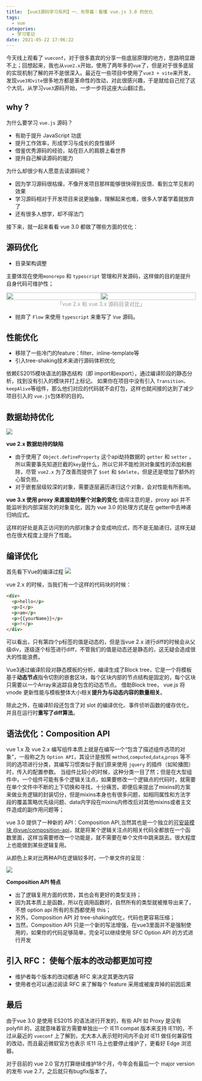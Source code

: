 ```yaml
---
title: 【vue3源码学习系列】一、先导篇：看懂 vue.js 3.0 的优化
tags:
  - vue
categories:
  - 学习笔记
date: 2021-05-22 17:06:22
---
```


今天线上观看了 `vueconf`，对于很多嘉宾的分享一些底层原理的地方，思路明显跟不上；回想起来，我也从`vue2.x`开始，使用了两年多的`vue`了，但是对于很多底层的实现机制了解的并不是很深入。最近在一些项目中使用了`vue3 + vite`来开发，发现`vue3和vite`很多地方都是革命性的改动，对此很感兴趣，于是就给自己挖了这个大坑，从学习`vue3`源码开始，一步一步将这座大山翻过去。

 <!-- more -->

## why ?

为什么要学习 `vue.js` 源码？

- 有助于提升 JavaScript 功底
- 提升工作效率，形成学习与成长的良性循环
- 借鉴优秀源码的经验，站在巨人的肩膀上看世界
- 提升自己解读源码的能力

为什么却很少有人愿意去读源码呢？

- 因为学习源码很枯燥，不像开发项目那样能够很快得到反馈、看到立竿见影的效果
- 学习源码相对于开发项目来说更抽象，理解起来也难，很多人学着学着就放弃了
- 还有很多人想学，却不得法门

接下来，就一起来看看 vue 3.0 都做了哪些方面的优化：

## 源码优化

- 目录架构调整
  
主要体现在使用`monorepo` 和 `typescript` 管理和开发源码，这样做的目的是提升自身代码可维护性；

<div style="display:flex; flex:1">
  <div style="display:flex; flex:1">
    <img style="width:100%;height:100%" src="https://cdn.jsdelivr.net/gh/rocwong-cn/assets/imags/20210522222347.png">
  </div>
  <div style="display:flex; flex:1">
    <img style="width:100%;height:100%" src="https://cdn.jsdelivr.net/gh/rocwong-cn/assets/imags/20210522173644.png">
  </div>
</div>

<div style="text-align:center; color: #999">「vue 2.x 和 vue 3.x 源码目录对比」 </div>

- 抛弃了 `Flow` 来使用 `typescript` 来重写了 `Vue` 源码。

## 性能优化

- 移除了一些冷门的feature：filter、inline-template等
- 引入tree-shaking技术来进行源码体积优化
  
依赖ES2015模块语法的静态结构（即 import和export），通过编译阶段的静态分析，找到没有引入的模块并打上标记。
如果你在项目中没有引入 `Transition`、`keepAlive`等组件，那么他们对应的代码就不会打包，这样也就间接的达到了减少项目引入的 `vue.js`包体积的目的。

## 数据劫持优化

![](https://cdn.jsdelivr.net/gh/rocwong-cn/assets/imags/20210522175029.png)

**vue 2.x 数据劫持的缺陷**

- 由于使用了 `Object.defineProperty` 这个api劫持数据的 `getter` 和 `setter` ，所以需要事先知道拦截的`key`是什么，所以它并不能检测对象属性的添加和删除，尽管 `vue2.x` 为了改善而提供了 `$set` 和 `$delete`，但是还是增加了额外的心智负担。
- 对于嵌套层级较深的对象，需要逐层遍历递归这个对象，会对性能有所影响。

**vue 3.x 使用 proxy 来直接劫持整个对象的变化**
值得注意的是，proxy api 并不能监听到内部深层次的对象变化，因为 vue 3.0 的处理方式是在 getter中去神递归响应式。

这样的好处是真正访问到的内部对象才会变成响应式，而不是无脑递归，这样无疑也在很大程度上提升了性能。

## 编译优化

首先看下Vue的编译过程
![](https://cdn.jsdelivr.net/gh/rocwong-cn/assets/imags/20210522220127.png)

vue 2.x 的时候，当我们有一个这样的代码块的时候：

```html
<div>
  <p>hello</p>
  <p>I</p>
  <p>am</p>
  <p>{{yourName}}</p>
  <p>!</p>
</div>
```

可以看出，只有第四个p标签的值是动态的，但是当vue 2.x 进行diff的时候会从父级div，逐级逐个标签进行diff，不管我们的值是动态还是静态的，这无疑会造成很大的性能浪费。

Vue3通过编译阶段对静态模板的分析，编译生成了Block tree，它是一个将模板基于**动态节点**指令切割的嵌套区块，每个区块内部的节点结构是固定的，每个区块只需要以一个Array来追踪自身包含的动态节点。 借助Block tree， vue.js 将 vnode 更新性能与模板整体大小相关**提升为与动态内容的数量相关**。

除此之外，在编译阶段还包含了对 slot 的编译优化、事件侦听函数的缓存优化，并且在运行时**重写了diff算法**。

## 语法优化：Composition API

vue 1.x 及 vue 2.x 编写组件本质上就是在编写一个“包含了描述组件选项的对象”，一般称之为 `Option API`，其设计是按照 `method`,`computed`,`data`,`props` 等不同的选项进行分类，其编写习惯类似于我们原来使用 `jquery` 的插件（如轮播图）时，传入的配置参数。 当组件比较小的时候，这种分类一目了然；但是在大型组件中，一个组件可能有多个逻辑关注点，如果要修改一个逻辑点的代码时，就需要在单个文件中不断的上下切换和寻找，十分痛苦。即便后来提出了mixins的方案来做业务逻辑的封装切分，但是mixins本身也有很多问题，如相同属性和方法字段的覆盖策略优先级问题、data内字段在mixins内修改后对其他mixins或者主文件造成的副作用问题等；

vue 3.0 提供了一种新的 API：Composition API,当然其也是一个独立的[可安装模块 @vue/composition-api](https://www.npmjs.com/package/@vue/composition-api)，就是将某个逻辑关注点的相关代码全都放在一个函数里面，这样当需要修改一个功能是，就不需要在单个文件中跳来跳去。很大程度上也能做到某些逻辑复用。

从颜色上来对比两种API在逻辑较多时，一个单文件的呈现：

![](https://cdn.jsdelivr.net/gh/rocwong-cn/assets/imags/20210522224841.png)

**Composition API 特点**

- 出了逻辑复用方面的优势，其也会有更好的类型支持；
- 因为其本质上是函数，所以在调用函数时，自然所有的类型就被推导出来了，不想 option api 所有的东西都使用 this；
- 另外，Composition API 对 tree-shaking优化，代码也更容易压缩；
- 当然，Composition API 只是一个新的写法增强，在vue3里面并不是强制使用的，如果你的代码足够简单，完全可以继续使用 SFC Option API 的方式进行开发

## 引入 RFC： 使每个版本的改动都更加可控

- 维护者每个版本的改动都通 RFC 来决定其更改内容
- 使用者也可以通过阅读 RFC 来了解每个 feature 采用或被废弃掉的前因后果

## 最后

由于vue 3.0 是使用 ES2015 的语法进行开发的，有些 API 如 Proxy 是没有 polyfill 的，这就意味着官方需要单独出一个 IE11 compat 版本来支持 IE11的，不过从最近的 `vueconf` 上了解到，尤大本人表示短时间内不会对 IE11 做任何兼容性的改动，而且最近微软官方也表示 IE11 马上也要停止维护了，更看好 Edge 浏览器。 

对于目前的 vue 2.0 官方打算继续维护18个月，今年会有最后一个 major version 的发布 vue 2.7，之后就只有bugfix版本了。